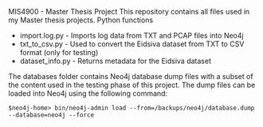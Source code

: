MIS4900 - Master Thesis Project
This repository contains all files used in my Master thesis projects.
Python functions
  * import.log.py - Imports log data from TXT and PCAP files into Neo4j
  * txt_to_csv.py - Used to convert the Eidsiva dataset from TXT to CSV format (only for testing)
  * dataset_info.py - Returns metadata for the Eidsiva dataset
  
The databases folder contains Neo4j database dump files with a subset of the content used in the testing phase of this project.
The dump files can be loaded into Neo4j using the following command:
```
$neo4j-home> bin/neo4j-admin load --from=/backups/neo4j/database.dump --database=neo4j --force
```
